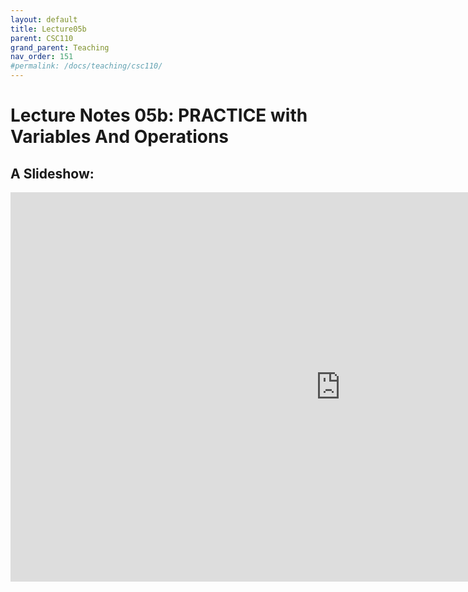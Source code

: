 ```yaml
---
layout: default
title: Lecture05b
parent: CSC110
grand_parent: Teaching
nav_order: 151
#permalink: /docs/teaching/csc110/
---  
```

  

Lecture Notes 05b: PRACTICE with Variables And Operations
===========================================



A Slideshow:
---------------

<iframe src="https://docs.google.com/presentation/d/e/2PACX-1vTx2JrjUu9bylf9f14AFn6-a2KzsrJd-LANKBojsvHJ90UYwdkfl5uYUxl-fEHUovCmW_rtHwE0rpX8/pubembed?start=false&loop=true&delayms=60000" frameborder="0" width="1055" height="623" allowfullscreen="true" mozallowfullscreen="true" webkitallowfullscreen="true"></iframe>